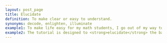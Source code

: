 ```yaml
---
layout: post_page
title: Elucidate
definition: To make clear or easy to understand.
synonyms: decode, enlighten, illuminate
example1: To make life easy for my math students, I go out of my way to <strong>elucidate</strong> the complex problems before each test.
example2: The tutorial is designed to <strong>elucidate</strong> the basic steps of computer programming to novice programmers.
---
```


